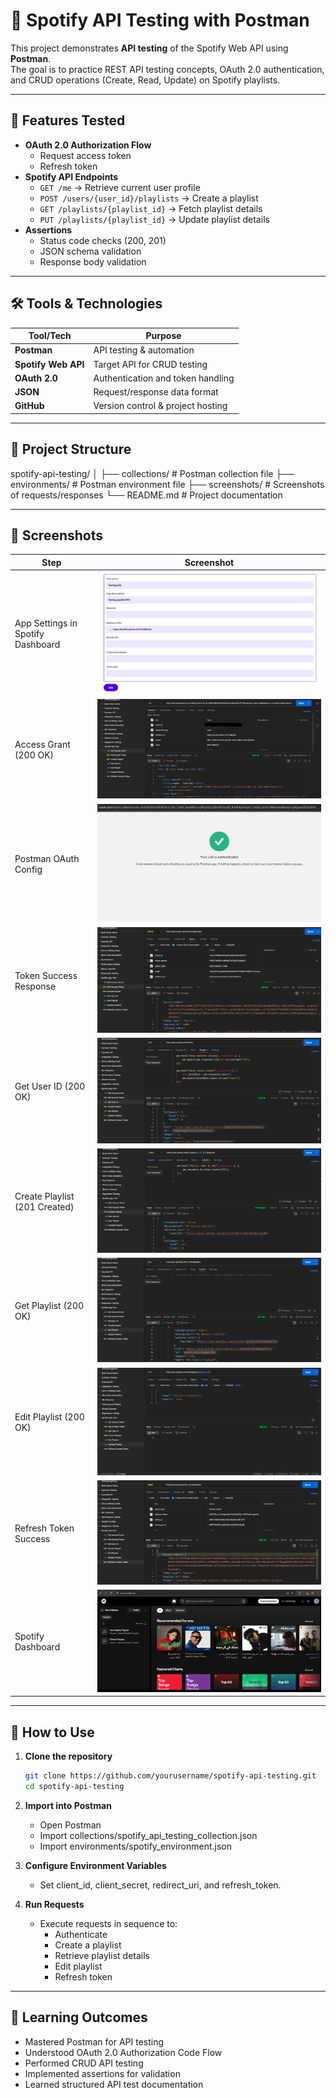 # 🎵 Spotify API Testing with Postman

This project demonstrates **API testing** of the Spotify Web API using **Postman**.  
The goal is to practice REST API testing concepts, OAuth 2.0 authentication, and CRUD operations (Create, Read, Update) on Spotify playlists.  

---

## 📌 Features Tested
- **OAuth 2.0 Authorization Flow**
  - Request access token
  - Refresh token  
- **Spotify API Endpoints**
  - `GET /me` → Retrieve current user profile
  - `POST /users/{user_id}/playlists` → Create a playlist
  - `GET /playlists/{playlist_id}` → Fetch playlist details
  - `PUT /playlists/{playlist_id}` → Update playlist details
- **Assertions**
  - Status code checks (200, 201)
  - JSON schema validation
  - Response body validation

---

## 🛠️ Tools & Technologies
| Tool/Tech         | Purpose                              |
|-------------------|--------------------------------------|
| **Postman**       | API testing & automation             |
| **Spotify Web API** | Target API for CRUD testing         |
| **OAuth 2.0**     | Authentication and token handling    |
| **JSON**          | Request/response data format         |
| **GitHub**        | Version control & project hosting    |

---

## 📂 Project Structure
spotify-api-testing/
│
├── collections/ # Postman collection file
├── environments/ # Postman environment file
├── screenshots/ # Screenshots of requests/responses
└── README.md # Project documentation

---

## 📸 Screenshots

| Step                               | Screenshot                              |
|-----------------------------------|----------------------------------------|
| App Settings in Spotify Dashboard | ![](screenshots/01-dashboard-app-settings.png) |
| Access Grant (200 OK)             | ![](screenshots/02-get-access-grant-200.png)   |
| Postman OAuth Config              | ![](screenshots/03-postman-oauth-config.png)   |
| Token Success Response            | ![](screenshots/04-token-success-response.png) |
| Get User ID (200 OK)              | ![](screenshots/05-get-user-id-200.png)        |
| Create Playlist (201 Created)     | ![](screenshots/06-post-add-playlist-201.png)  |
| Get Playlist (200 OK)             | ![](screenshots/07-get-playlist-200.png)       |
| Edit Playlist (200 OK)            | ![](screenshots/08-put-edit-playlist-200.png)  |
| Refresh Token Success             | ![](screenshots/09-refresh-token-success-response.png) |
| Spotify Dashboard                 | ![](screenshots/10-spotify-dashboard.png)      |

---

## 🚀 How to Use
1. **Clone the repository**
   ```bash
   git clone https://github.com/yourusername/spotify-api-testing.git
   cd spotify-api-testing
   
2. **Import into Postman**
   - Open Postman
   - Import collections/spotify_api_testing_collection.json
   - Import environments/spotify_environment.json

3. **Configure Environment Variables**
   - Set client_id, client_secret, redirect_uri, and refresh_token.

4. **Run Requests**
   - Execute requests in sequence to:
        - Authenticate
        - Create a playlist
        - Retrieve playlist details
        - Edit playlist
        - Refresh token

--- 

## 🧾 Learning Outcomes
- Mastered Postman for API testing
- Understood OAuth 2.0 Authorization Code Flow
- Performed CRUD API testing
- Implemented assertions for validation
- Learned structured API test documentation
